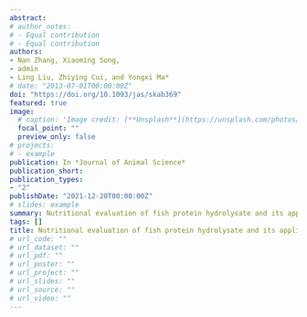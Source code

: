 ```yaml
---
abstract: 
# author_notes:
# - Equal contribution
# - Equal contribution
authors:
- Nan Zhang, Xiaoming Song,
- admin
- Ling Liu, Zhiying Cui, and Yongxi Ma*
# date: "2013-07-01T00:00:00Z"
doi: "https://doi.org/10.1093/jas/skab369"
featured: true
image:
  # caption: 'Image credit: [**Unsplash**](https://unsplash.com/photos/pLCdAaMFLTE)'
  focal_point: ""
  preview_only: false
# projects:
# - example
publication: In *Journal of Animal Science*
publication_short:
publication_types:
- "2"
publishDate: "2021-12-20T00:00:00Z"
# slides: example
summary: Nutritional evaluation of fish protein hydrolysate and its application in piglet production.
tags: []
title: Nutritional evaluation of fish protein hydrolysate and its application in piglet production
# url_code: ""
# url_dataset: ""
# url_pdf: ""
# url_poster: ""
# url_project: ""
# url_slides: ""
# url_source: ""
# url_video: ""
---
```


